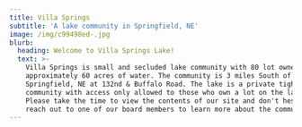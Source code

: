 ```yaml
---
title: Villa Springs
subtitle: 'A lake community in Springfield, NE'
image: /img/c99498ed-.jpg
blurb:
  heading: Welcome to Villa Springs Lake!
  text: >-
    Villa Springs is small and secluded lake community with 80 lot owners and
    approximately 60 acres of water. The community is 3 miles South of
    Springfield, NE at 132nd & Buffalo Road. The lake is a private tight-knit
    community with access only allowed to those who own a lot on the lake.
    Please take the time to view the contents of our site and don't hesitate to
    reach out to one of our board members to learn more about the community.
---
```


